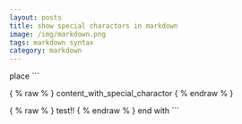 ```yaml
---
layout: posts
title: show special charactors in markdown
image: /img/markdown.png
tags: markdown syntax
category: markdown
---
```


place \`\`\`

\{ % raw % \} content_with_special_charactor \{ % endraw % \}

{ % raw % } test!! { % endraw % }
end with \`\`\`
